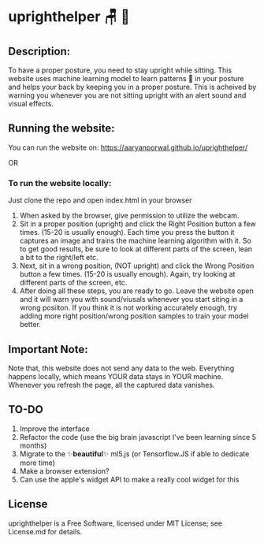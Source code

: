 # uprighthelper 🪑 🤖

## Description:
To have a proper posture, you need to stay upright while sitting. This website uses machine learning model to learn patterns 👣 in your posture and helps your back by keeping you in a proper posture. This is acheived by warning you whenever you are not sitting upright with an alert sound and visual effects.
## Running the website:
 You can run the website on: https://aaryanporwal.github.io/uprighthelper/
 
 OR
 
 ### To run the website locally:
 Just clone the repo and open index.html in your browser
 1. When asked by the browser, give permission to utilize the webcam.
 2. Sit in a proper position (upright) and click the Right Position button a few times. (15-20 is usually enough). Each time you press the button it captures an image and trains the machine learning algorithm with it. So to get good results, be sure to look at different parts of the screen, lean a bit to the right/left etc.
 3. Next, sit in a wrong position, (NOT upright) and click the Wrong Position button a few times. (15-20 is usually enough). Again, try looking at different parts of the screen, etc.
4. After doing all these steps, you are ready to go. Leave the website open and it will warn you with sound/viusals whenever you start siting in a wrong posiiton.
If you think it is not working accurately enough, try adding more right position/wrong position samples to train your model better.

## Important Note: 
Note that, this website does not send any data to the web. Everything happens locally, which means YOUR data stays in YOUR machine. Whenever you refresh the page, all the captured data vanishes.

## TO-DO
1. Improve the interface
2. Refactor the code (use the big brain javascript I've been learning since 5 months)
3. Migrate to the ✨<b>beautiful</b>✨ ml5.js (or Tensorflow.JS if able to dedicate more time)
4. Make a browser extension?
5. Can use the apple's widget API to make a really cool widget for this

## License
uprighthelper is a Free Software, licensed under MIT License; see License.md for details.
